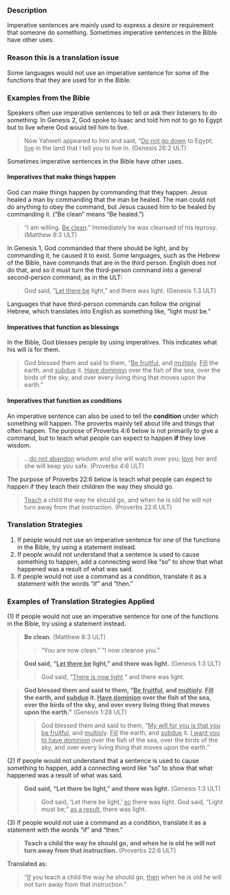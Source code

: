 

### Description

Imperative sentences are mainly used to express a desire or requirement that someone do something. Sometimes imperative sentences in the Bible have other uses.

### Reason this is a translation issue

Some languages would not use an imperative sentence for some of the functions that they are used for in the Bible.

### Examples from the Bible

Speakers often use imperative sentences to tell or ask their listeners to do something. In Genesis 2, God spoke to Isaac and told him not to go to Egypt but to live where God would tell him to live.

> Now Yahweh appeared to him and said, “<u>Do not go down</u> to Egypt; <u>live</u> in the land that I tell you to live in. (Genesis 26:2 ULT)

Sometimes imperative sentences in the Bible have other uses.

#### Imperatives that make things happen

God can make things happen by commanding that they happen. Jesus healed a man by commanding that the man be healed. The man could not do anything to obey the command, but Jesus caused him to be healed by commanding it. (“Be clean” means “Be healed.”)

> “I am willing. <u>Be clean</u>.” Immediately he was cleansed of his leprosy. (Matthew 8:3 ULT)

In Genesis 1, God commanded that there should be light, and by commanding it, he caused it to exist. Some languages, such as the Hebrew of the Bible, have commands that are in the third person. English does not do that, and so it must turn the third-person command into a general second-person command, as in the ULT:
> God said, “<u>Let there be</u> light,” and there was light. (Genesis 1:3 ULT)

Languages that have third-person commands can follow the original Hebrew, which translates into English as something like, “light must be.”

#### Imperatives that function as blessings

In the Bible, God blesses people by using imperatives. This indicates what his will is for them.

> God blessed them and said to them, “<u>Be fruitful</u>, and <u>multiply</u>. <u>Fill</u> the earth, and <u>subdue</u> it. <u>Have dominion</u> over the fish of the sea, over the birds of the sky, and over every living thing that moves upon the earth.”


#### Imperatives that function as conditions

An imperative sentence can also be used to tell the **condition** under which something will happen.  The proverbs mainly tell about life and things that often happen. The purpose of Proverbs 4:6 below is not primarily to give a command, but to teach what people can expect to happen **if** they love wisdom.

> …<u>do not abandon</u> wisdom and she will watch over you;
> <u>love</u> her and she will keep you safe. (Proverbs 4:6 ULT)

The purpose of Proverbs 22:6 below is teach what people can expect to happen if they teach their children the way they should go.

> <u>Teach</u> a child the way he should go,
> and when he is old he will not turn away from that instruction. (Proverbs 22:6 ULT)

### Translation Strategies

1. If people would not use an imperative sentence for one of the functions in the Bible, try using a statement instead.
1. If people would not understand that a sentence is used to cause something to happen, add a connecting word like “so” to show that what happened was a result of what was said.
1. If people would not use a command as a condition, translate it as a statement with the words “if” and “then.”

### Examples of Translation Strategies Applied

(1) If people would not use an imperative sentence for one of the functions in the Bible, try using a statement instead.

> **Be clean.** (Matthew 8:3 ULT)
>> “You are now clean.”
>> “I now cleanse you.”

> **God said, “<u>Let there be</u> light,” and there was light.** (Genesis 1:3 ULT)
>> God said, “<u>There is now light</u> “ and there was light.

> **God blessed them and said to them, “<u>Be fruitful</u>, and <u>multiply</u>. <u>Fill</u> the earth, and <u>subdue</u> it. <u>Have dominion</u> over the fish of the sea, over the birds of the sky, and over every living thing that moves upon the earth.”** (Genesis 1:28 ULT)
>> God blessed them and said to them, “<u>My will for you is that you be fruitful</u>, and <u>multiply</u>. <u>Fill</u> the earth, and <u>subdue</u> it. <u>I want you to have dominion</u> over the fish of the sea, over the birds of the sky, and over every living thing that moves upon the earth.”

(2) If people would not understand that a sentence is used to cause something to happen, add a connecting word like “so” to show that what happened was a result of what was said.

> **God said, “Let there be light,” and there was light.** (Genesis 1:3 ULT)
>> God said, ‘Let there be light,’ <u>so</u> there was light.
>> God said, “Light must be;” <u>as a result</u>, there was light.

(3) If people would not use a command as a condition, translate it as a statement with the words “if” and “then.”

> **Teach a child the way he should go,**
> **and when he is old he will not turn away from that instruction.** (Proverbs 22:6 ULT)

Translated as:
> “<u>If</u> you teach a child the way he should go,
> <u>then</u> when he is old he will not turn away from that instruction.”
